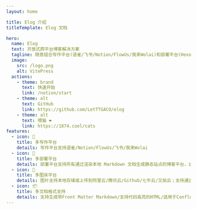 ```yaml
---
layout: home

title: Elog 介绍
titleTemplate: Elog 文档

hero:
  name: Elog
  text: 开放式跨平台博客解决方案
  tagline: 随意组合写作平台(语雀/飞书/Notion/FlowUs/我来Wolai)和部署平台(Hexo/Vitepress/Halo/Confluence/WordPress等)
  image:
    src: /logo.png
    alt: VitePress
  actions:
    - theme: brand
      text: 快速开始
      link: /notion/start
    - theme: alt
      text: GitHub
      link: https://github.com/LetTTGACO/elog
    - theme: alt
      text: 喂猫 ❤️
      link: https://1874.cool/cats
features:
  - icon: 📝
    title: 多写作平台
    details: 写作平台支持语雀/Notion/FlowUs/飞书/我来Wolai
  - icon: 🚀
    title: 多部署平台
    details: 部署平台支持所有通过渲染本地 Markdown 文档生成静态站点的博客平台，以及Halo/Confluence/WordPress站点
  - icon: 🌅
    title: 多图床平台
    details: 图片支持本地存储或上传到阿里云/腾讯云/Github/七牛云/又拍云；支持通过拓展配置注入密钥。
  - icon: 📦
    title: 多文档格式支持
    details: 支持生成带Front Matter Markdown/支持代码高亮的HTML/适用于Confluence的wiki；支持自定义文档处理适配器。
---
```

